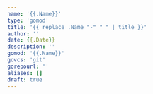 ```yaml
---
name: '{{.Name}}'
type: 'gomod'
title: '{{ replace .Name "-" " " | title }}'
author: ''
date: {{.Date}}
description: ''
gomod: '{{.Name}}'
govcs: 'git'
gorepourl: ''
aliases: []
draft: true
---
```


